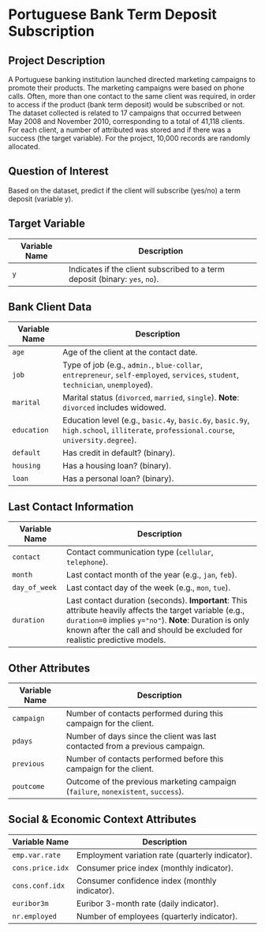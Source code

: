 # Portuguese Bank Term Deposit Subscription
## Project Description
A Portuguese banking institution launched directed marketing campaigns to promote their products. The marketing campaigns were based on phone calls. Often, more than one contact to the same client was
required, in order to access if the product (bank term deposit) would be subscribed or not. The dataset collected is related to 17 campaigns that occurred between May 2008 and November 2010,
corresponding to a total of 41,118 clients. For each client, a number of attributed was stored
and if there was a success (the target variable). For the project, 10,000 records are randomly allocated.
## Question of Interest
Based on the dataset, predict if the client will subscribe (yes/no) a term deposit (variable y).

## Target Variable
| Variable Name | Description |
|---------------|-------------|
| `y` | Indicates if the client subscribed to a term deposit (binary: `yes`, `no`). |

## Bank Client Data
| Variable Name | Description |
|---------------|-------------|
| `age` | Age of the client at the contact date. |
| `job` | Type of job (e.g., `admin.`, `blue-collar`, `entrepreneur`, `self-employed`, `services`, `student`, `technician`, `unemployed`). |
| `marital` | Marital status (`divorced`, `married`, `single`). **Note**: `divorced` includes widowed. |
| `education` | Education level (e.g., `basic.4y`, `basic.6y`, `basic.9y`, `high.school`, `illiterate`, `professional.course`, `university.degree`). |
| `default` | Has credit in default? (binary). |
| `housing` | Has a housing loan? (binary). |
| `loan` | Has a personal loan? (binary). |

## Last Contact Information
| Variable Name | Description |
|---------------|-------------|
| `contact` | Contact communication type (`cellular`, `telephone`). |
| `month` | Last contact month of the year (e.g., `jan`, `feb`). |
| `day_of_week` | Last contact day of the week (e.g., `mon`, `tue`). |
| `duration` | Last contact duration (seconds). **Important**: This attribute heavily affects the target variable (e.g., `duration=0` implies `y="no"`). **Note**: Duration is only known after the call and should be excluded for realistic predictive models. |

## Other Attributes
| Variable Name | Description |
|---------------|-------------|
| `campaign` | Number of contacts performed during this campaign for the client. |
| `pdays` | Number of days since the client was last contacted from a previous campaign. |
| `previous` | Number of contacts performed before this campaign for the client. |
| `poutcome` | Outcome of the previous marketing campaign (`failure`, `nonexistent`, `success`). |

## Social & Economic Context Attributes
| Variable Name | Description |
|---------------|-------------|
| `emp.var.rate` | Employment variation rate (quarterly indicator). |
| `cons.price.idx` | Consumer price index (monthly indicator). |
| `cons.conf.idx` | Consumer confidence index (monthly indicator). |
| `euribor3m` | Euribor 3-month rate (daily indicator). |
| `nr.employed` | Number of employees (quarterly indicator). |
